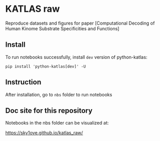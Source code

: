 # KATLAS raw


<!-- WARNING: THIS FILE WAS AUTOGENERATED! DO NOT EDIT! -->

Reproduce datasets and figures for paper \[Computational Decoding of
Human Kinome Substrate Specificities and Functions\]

## Install

To run notebooks successfully, install `dev` version of python-katlas:

    pip install 'python-katlas[dev]' -U

## Instruction

After installation, go to `nbs` folder to run notebooks

## Doc site for this repository

Notebooks in the nbs folder can be visualized at:

https://sky1ove.github.io/katlas_raw/
